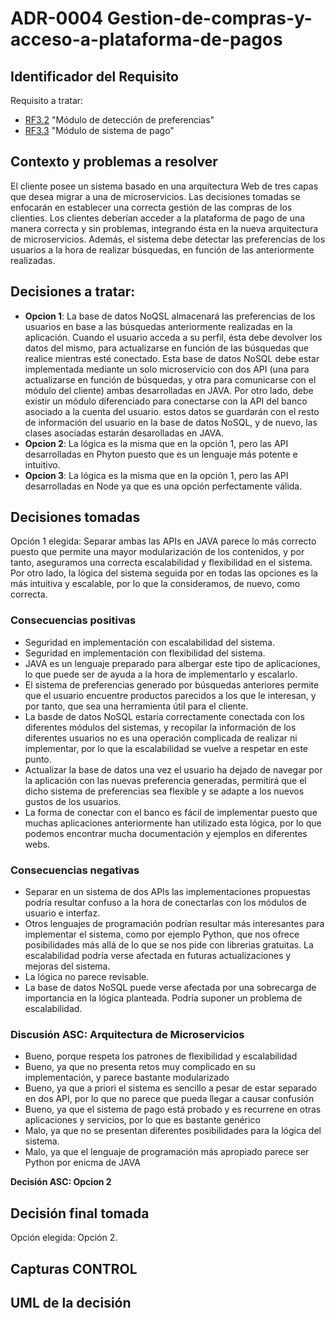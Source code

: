 # ADR-0004 Gestion-de-compras-y-acceso-a-plataforma-de-pagos

## Identificador del Requisito

Requisito a tratar: 
* [RF3.2](https://github.com/kikmar/DAS-GRUPO-8/blob/feature/Semana2/Semana%202/Requisitos/rf3.2.md) "Módulo de detección de preferencias"
* [RF3.3](https://github.com/kikmar/DAS-GRUPO-8/blob/feature/Semana2/Semana%202/Requisitos/rf3.3.md) "Módulo de sistema de pago"

## Contexto y problemas a resolver

El cliente posee un sistema basado en una arquitectura Web de tres capas que desea migrar a una de microservicios. Las decisiones tomadas
se enfocarán en establecer una correcta gestión de las compras de los clienties. Los clientes deberían acceder a la plataforma de pago de una manera correcta y sin problemas,
integrando ésta en la nueva arquitectura de microservicios. Además, el sistema debe detectar las preferencias de los usuarios a la hora de realizar búsquedas, en función de las anteriormente realizadas.

## Decisiones a tratar:

* **Opcion 1**:  La base de datos NoQSL almacenará las preferencias de los usuarios en base a las búsquedas anteriormente realizadas en la aplicación. Cuando el usuario acceda a su perfil, ésta
debe devolver los datos del mismo, para actualizarse en función de las búsquedas que realice mientras esté conectado. Esta base de datos NoSQL debe estar implementada mediante un solo microservicio
con dos API (una para actualizarse en función de búsquedas, y otra para comunicarse con el módulo del cliente) ambas desarrolladas en JAVA. Por otro lado, debe existir un módulo diferenciado para conectarse con la API del banco asociado a la cuenta del usuario.
estos datos se guardarán con el resto de información del usuario en la base de datos NoSQL, y de nuevo, las clases asociadas estarán desarolladas en JAVA.
* **Opcion 2**: La lógica es la misma que en la opción 1, pero las API desarrolladas en Phyton puesto que es un lenguaje más potente e intuitivo.
* **Opcion 3**: La lógica es la misma que en la opción 1, pero las API desarrolladas en Node ya que es una opción perfectamente válida.



## Decisiones tomadas

Opción 1 elegida: Separar ambas las APIs en JAVA parece lo más correcto puesto que permite una mayor modularización de los contenidos, y por tanto, aseguramos una correcta
escalabilidad y flexibilidad en el sistema. Por otro lado, la lógica del sistema seguida por en todas las opciones es la más intuitiva y escalable, por lo que la consideramos, de nuevo, como correcta.

### Consecuencias positivas <!-- optional -->

* Seguridad en implementación con escalabilidad del sistema.
* Seguridad en implementación con flexibilidad del sistema.
* JAVA es un lenguaje preparado para albergar este tipo de aplicaciones, lo que puede ser de ayuda a la hora de implementarlo y escalarlo.
* El sistema de preferencias generado por búsquedas anteriores permite que el usuario encuentre productos parecidos a los que le interesan, y por tanto, que sea una herramienta útil para el cliente.
* La basde de datos NoSQL estaría correctamente conectada con los diferentes módulos del sistemas, y recopilar la información de los diferentes usuarios no es una operación complicada de realizar ni implementar, por lo que
 la escalabilidad se vuelve a respetar en este punto.
* Actualizar la base de datos una vez el usuario ha dejado de navegar por la aplicación con las nuevas preferencia generadas, permitirá que el dicho sistema de preferencias sea flexible y se adapte a los nuevos gustos de los usuarios.
* La forma de conectar con el banco es fácil de implementar puesto que muchas aplicaciones anteriormente han utilizado esta lógica, por lo que podemos encontrar mucha documentación y ejemplos en diferentes webs.

### Consecuencias negativas <!-- optional -->

* Separar en un sistema de dos APIs las implementaciones propuestas podría resultar confuso a la hora de conectarlas con los módulos de usuario e interfaz.
* Otros lenguajes de programación podrían resultar más interesantes para implementar el sistema, como por ejemplo Python, que nos ofrece posibilidades más allá de lo que se nos pide con librerias gratuitas. La escalabilidad podría verse afectada en futuras actualizaciones y mejoras del sistema.
* La lógica no parece revisable.
* La base de datos NoSQL puede verse afectada por una sobrecarga de importancia en la lógica planteada. Podría suponer un problema de escalabilidad.

### Discusión ASC: Arquitectura de Microservicios

+ Bueno, porque respeta los patrones de flexibilidad y escalabilidad
+ Bueno, ya que no presenta retos muy complicado en su implementación, y parece bastante modularizado
+ Bueno, ya que a priori el sistema es sencillo a pesar de estar separado en dos API, por lo que no parece que pueda llegar a causar confusión
+ Bueno, ya que el sistema de pago está probado y es recurrene en otras aplicaciones y servicios, por lo que es bastante genérico
+ Malo, ya que no se presentan diferentes posibilidades para la lógica del sistema.
+ Malo, ya que el lenguaje de programación más apropiado parece ser Python por enicma de JAVA

**Decisión ASC: Opcion 2**

## Decisión final tomada

Opción elegida: Opción 2.

## Capturas CONTROL 


## UML de la decisión






